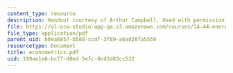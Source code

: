 ```yaml
---
content_type: resource
description: Handout courtesy of Arthur Campbell. Used with permission.
file: https://ol-ocw-studio-app-qa.s3.amazonaws.com/courses/14-44-energy-economics-spring-2007/199ae1e6bc77d0ed5efc0cd2d83cc532_econometrics.pdf
file_type: application/pdf
parent_uid: 60ea6857-b58d-ccdf-3f89-a6ad28fa5559
resourcetype: Document
title: econometrics.pdf
uid: 199ae1e6-bc77-d0ed-5efc-0cd2d83cc532
---
```


